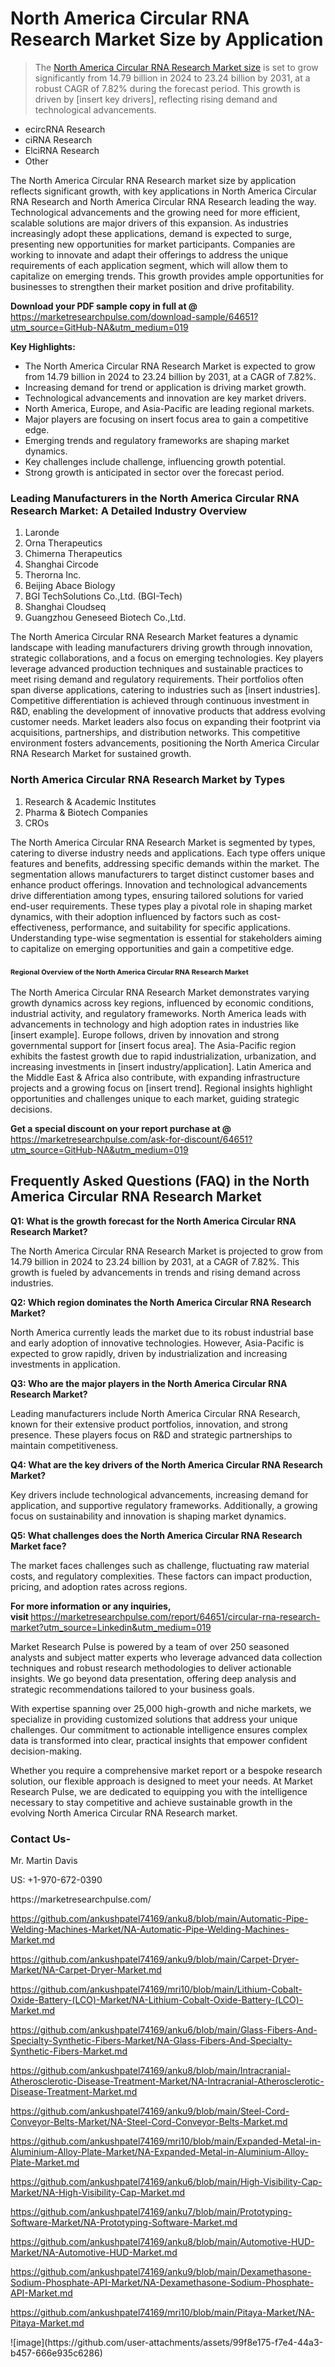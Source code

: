 <h1>North America Circular RNA Research Market&nbsp;Size by Application</h1><blockquote><p>The <a href="https://marketresearchpulse.com/download-sample/64651?utm_source=GitHub-NA&amp;utm_medium=019">North America Circular RNA Research Market size</a> is set to grow significantly from 14.79 billion in 2024 to 23.24 billion by 2031, at a robust CAGR of 7.82% during the forecast period. This growth is driven by [insert key drivers], reflecting rising demand and technological advancements.</p></blockquote><ul><li>ecircRNA Research<li> ciRNA Research<li> ElciRNA Research<li> Other</li></ul><p>The North America Circular RNA Research market size by application reflects significant growth, with key applications in North America Circular RNA Research and North America Circular RNA Research leading the way. Technological advancements and the growing need for more efficient, scalable solutions are major drivers of this expansion. As industries increasingly adopt these applications, demand is expected to surge, presenting new opportunities for market participants. Companies are working to innovate and adapt their offerings to address the unique requirements of each application segment, which will allow them to capitalize on emerging trends. This growth provides ample opportunities for businesses to strengthen their market position and drive profitability.</p><p><strong>Download your PDF sample copy in full at @ </strong><a href="https://marketresearchpulse.com/download-sample/64651?utm_source=GitHub-NA&amp;utm_medium=019">https://marketresearchpulse.com/download-sample/64651?utm_source=GitHub-NA&amp;utm_medium=019</a></p><p><strong>Key Highlights: </strong></p><ul><li>The North America Circular RNA Research Market is expected to grow from 14.79 billion in 2024 to 23.24 billion by 2031, at a CAGR of 7.82%.</li><li>Increasing demand for trend or application is driving market growth.</li><li>Technological advancements and innovation are key market drivers.</li><li>North America, Europe, and Asia-Pacific are leading regional markets.</li><li>Major players are focusing on insert focus area to gain a competitive edge.</li><li>Emerging trends and regulatory frameworks are shaping market dynamics.</li><li>Key challenges include challenge, influencing growth potential.</li><li>Strong growth is anticipated in sector over the forecast period.</li></ul><h3>Leading Manufacturers in the North America Circular RNA Research Market: A Detailed Industry Overview</h3><ol><li>Laronde</li><li>Orna Therapeutics</li><li>Chimerna Therapeutics</li><li>Shanghai Circode</li><li>Therorna Inc.</li><li>Beijing Abace Biology</li><li>BGI TechSolutions Co.,Ltd. (BGI-Tech)</li><li>Shanghai Cloudseq</li><li>Guangzhou Geneseed Biotech Co.,Ltd.</li></ol><div class="flex max-w-full flex-col flex-grow"><div class="min-h-8 text-message flex w-full flex-col items-end gap-2 whitespace-normal break-words [.text-message+&amp;]:mt-5" dir="auto" data-message-author-role="assistant" data-message-id="fd8432e4-4910-450d-b182-61b7bfb0a01f" data-message-model-slug="gpt-4o"><div class="flex w-full flex-col gap-1 empty:hidden first:pt-[3px]"><div class="markdown prose w-full break-words dark:prose-invert light"><p>The North America Circular RNA Research Market features a dynamic landscape with leading manufacturers driving growth through innovation, strategic collaborations, and a focus on emerging technologies. Key players leverage advanced production techniques and sustainable practices to meet rising demand and regulatory requirements. Their portfolios often span diverse applications, catering to industries such as [insert industries]. Competitive differentiation is achieved through continuous investment in R&amp;D, enabling the development of innovative products that address evolving customer needs. Market leaders also focus on expanding their footprint via acquisitions, partnerships, and distribution networks. This competitive environment fosters advancements, positioning the North America Circular RNA Research Market for sustained growth.</p></div></div></div></div><h3>North America Circular RNA Research Market by Types</h3><ol><li>Research & Academic Institutes<li> Pharma & Biotech Companies<li> CROs</li></ol><div class="flex max-w-full flex-col flex-grow"><div class="min-h-8 text-message flex w-full flex-col items-end gap-2 whitespace-normal break-words [.text-message+&amp;]:mt-5" dir="auto" data-message-author-role="assistant" data-message-id="084470be-0bb7-4664-bddf-5156b4f41249" data-message-model-slug="gpt-4o-mini"><div class="flex w-full flex-col gap-1 empty:hidden first:pt-[3px]"><div class="markdown prose w-full break-words dark:prose-invert light"><p>The North America Circular RNA Research Market is segmented by types, catering to diverse industry needs and applications. Each type offers unique features and benefits, addressing specific demands within the market. The segmentation allows manufacturers to target distinct customer bases and enhance product offerings. Innovation and technological advancements drive differentiation among types, ensuring tailored solutions for varied end-user requirements. These types play a pivotal role in shaping market dynamics, with their adoption influenced by factors such as cost-effectiveness, performance, and suitability for specific applications. Understanding type-wise segmentation is essential for stakeholders aiming to capitalize on emerging opportunities and gain a competitive edge.</p></div></div></div></div><h3><span style="font-size: 11px;">Regional Overview of the North America Circular RNA Research Market</span></h3><div class="flex max-w-full flex-col flex-grow"><div class="min-h-8 text-message flex w-full flex-col items-end gap-2 whitespace-normal break-words [.text-message+&amp;]:mt-5" dir="auto" data-message-author-role="assistant" data-message-id="e9038762-ce64-4e30-91c9-9bd413514231" data-message-model-slug="gpt-4o-mini"><div class="flex w-full flex-col gap-1 empty:hidden first:pt-[3px]"><div class="markdown prose w-full break-words dark:prose-invert light"><p>The North America Circular RNA Research Market demonstrates varying growth dynamics across key regions, influenced by economic conditions, industrial activity, and regulatory frameworks. North America leads with advancements in technology and high adoption rates in industries like [insert example]. Europe follows, driven by innovation and strong governmental support for [insert focus area]. The Asia-Pacific region exhibits the fastest growth due to rapid industrialization, urbanization, and increasing investments in [insert industry/application]. Latin America and the Middle East &amp; Africa also contribute, with expanding infrastructure projects and a growing focus on [insert trend]. Regional insights highlight opportunities and challenges unique to each market, guiding strategic decisions.</p></div></div></div></div><p><strong>Get a special discount on your report purchase at @ </strong><a href="https://marketresearchpulse.com/ask-for-discount/64651?utm_source=GitHub-NA&amp;utm_medium=019">https://marketresearchpulse.com/ask-for-discount/64651?utm_source=GitHub-NA&amp;utm_medium=019</a></p><h2>Frequently Asked Questions (FAQ) in the North America Circular RNA Research Market</h2><p><strong>Q1: What is the growth forecast for the North America Circular RNA Research Market?</strong></p><p>The North America Circular RNA Research Market is projected to grow from 14.79 billion in 2024 to 23.24 billion by 2031, at a CAGR of 7.82%. This growth is fueled by advancements in trends and rising demand across industries.</p><p><strong>Q2: Which region dominates the North America Circular RNA Research Market?</strong></p><p>North America currently leads the market due to its robust industrial base and early adoption of innovative technologies. However, Asia-Pacific is expected to grow rapidly, driven by industrialization and increasing investments in application.</p><p><strong>Q3: Who are the major players in the North America Circular RNA Research Market?</strong></p><p>Leading manufacturers include North America Circular RNA Research, known for their extensive product portfolios, innovation, and strong presence. These players focus on R&amp;D and strategic partnerships to maintain competitiveness.</p><p><strong>Q4: What are the key drivers of the North America Circular RNA Research Market?</strong></p><p>Key drivers include technological advancements, increasing demand for application, and supportive regulatory frameworks. Additionally, a growing focus on sustainability and innovation is shaping market dynamics.</p><p><strong>Q5: What challenges does the North America Circular RNA Research Market face?</strong></p><p>The market faces challenges such as challenge, fluctuating raw material costs, and regulatory complexities. These factors can impact production, pricing, and adoption rates across regions.</p><p><strong>For more information or any inquiries, visit&nbsp;</strong><a href="https://marketresearchpulse.com/report/64651/circular-rna-research-market?utm_source=Linkedin&utm_medium=019">https://marketresearchpulse.com/report/64651/circular-rna-research-market?utm_source=Linkedin&utm_medium=019</a></p><p>Market Research Pulse is powered by a team of over 250 seasoned analysts and subject matter experts who leverage advanced data collection techniques and robust research methodologies to deliver actionable insights. We go beyond data presentation, offering deep analysis and strategic recommendations tailored to your business goals.</p><p>With expertise spanning over 25,000 high-growth and niche markets, we specialize in providing customized solutions that address your unique challenges. Our commitment to actionable intelligence ensures complex data is transformed into clear, practical insights that empower confident decision-making.</p><p>Whether you require a comprehensive market report or a bespoke research solution, our flexible approach is designed to meet your needs. At Market Research Pulse, we are dedicated to equipping you with the intelligence necessary to stay competitive and achieve sustainable growth in the evolving North America Circular RNA Research market.</p><h3><strong>Contact Us-</strong></h3><p>Mr. Martin Davis</p><p>US: +1-970-672-0390</p><p>https://marketresearchpulse.com/</p><p><a href="https://github.com/ankushpatel74169/anku8/blob/main/Automatic-Pipe-Welding-Machines-Market/NA-Automatic-Pipe-Welding-Machines-Market.md">https://github.com/ankushpatel74169/anku8/blob/main/Automatic-Pipe-Welding-Machines-Market/NA-Automatic-Pipe-Welding-Machines-Market.md</a></p><p><a href="https://github.com/ankushpatel74169/anku9/blob/main/Carpet-Dryer-Market/NA-Carpet-Dryer-Market.md">https://github.com/ankushpatel74169/anku9/blob/main/Carpet-Dryer-Market/NA-Carpet-Dryer-Market.md</a></p><p><a href="https://github.com/ankushpatel74169/mri10/blob/main/Lithium-Cobalt-Oxide-Battery-(LCO)-Market/NA-Lithium-Cobalt-Oxide-Battery-(LCO)-Market.md">https://github.com/ankushpatel74169/mri10/blob/main/Lithium-Cobalt-Oxide-Battery-(LCO)-Market/NA-Lithium-Cobalt-Oxide-Battery-(LCO)-Market.md</a></p><p><a href="https://github.com/ankushpatel74169/anku6/blob/main/Glass-Fibers-And-Specialty-Synthetic-Fibers-Market/NA-Glass-Fibers-And-Specialty-Synthetic-Fibers-Market.md">https://github.com/ankushpatel74169/anku6/blob/main/Glass-Fibers-And-Specialty-Synthetic-Fibers-Market/NA-Glass-Fibers-And-Specialty-Synthetic-Fibers-Market.md</a></p><p><a href="https://github.com/ankushpatel74169/anku8/blob/main/Intracranial-Atherosclerotic-Disease-Treatment-Market/NA-Intracranial-Atherosclerotic-Disease-Treatment-Market.md">https://github.com/ankushpatel74169/anku8/blob/main/Intracranial-Atherosclerotic-Disease-Treatment-Market/NA-Intracranial-Atherosclerotic-Disease-Treatment-Market.md</a></p><p><a href="https://github.com/ankushpatel74169/anku9/blob/main/Steel-Cord-Conveyor-Belts-Market/NA-Steel-Cord-Conveyor-Belts-Market.md">https://github.com/ankushpatel74169/anku9/blob/main/Steel-Cord-Conveyor-Belts-Market/NA-Steel-Cord-Conveyor-Belts-Market.md</a></p><p><a href="https://github.com/ankushpatel74169/mri10/blob/main/Expanded-Metal-in-Aluminium-Alloy-Plate-Market/NA-Expanded-Metal-in-Aluminium-Alloy-Plate-Market.md">https://github.com/ankushpatel74169/mri10/blob/main/Expanded-Metal-in-Aluminium-Alloy-Plate-Market/NA-Expanded-Metal-in-Aluminium-Alloy-Plate-Market.md</a></p><p><a href="https://github.com/ankushpatel74169/anku6/blob/main/High-Visibility-Cap-Market/NA-High-Visibility-Cap-Market.md">https://github.com/ankushpatel74169/anku6/blob/main/High-Visibility-Cap-Market/NA-High-Visibility-Cap-Market.md</a></p><p><a href="https://github.com/ankushpatel74169/anku7/blob/main/Prototyping-Software-Market/NA-Prototyping-Software-Market.md">https://github.com/ankushpatel74169/anku7/blob/main/Prototyping-Software-Market/NA-Prototyping-Software-Market.md</a></p><p><a href="https://github.com/ankushpatel74169/anku8/blob/main/Automotive-HUD-Market/NA-Automotive-HUD-Market.md">https://github.com/ankushpatel74169/anku8/blob/main/Automotive-HUD-Market/NA-Automotive-HUD-Market.md</a></p><p><a href="https://github.com/ankushpatel74169/anku9/blob/main/Dexamethasone-Sodium-Phosphate-API-Market/NA-Dexamethasone-Sodium-Phosphate-API-Market.md">https://github.com/ankushpatel74169/anku9/blob/main/Dexamethasone-Sodium-Phosphate-API-Market/NA-Dexamethasone-Sodium-Phosphate-API-Market.md</a></p><p><a href="https://github.com/ankushpatel74169/mri10/blob/main/Pitaya-Market/NA-Pitaya-Market.md">https://github.com/ankushpatel74169/mri10/blob/main/Pitaya-Market/NA-Pitaya-Market.md</a></p>
![image](https://github.com/user-attachments/assets/99f8e175-f7e4-44a3-b457-666e935c6286)
